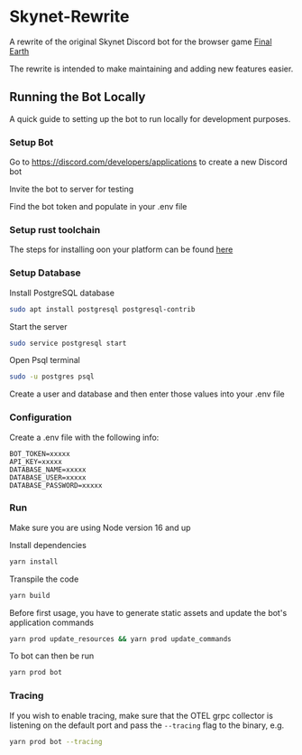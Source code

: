 # Skynet-Rewrite

A rewrite of the original Skynet Discord bot for the browser game [Final Earth](https://www.finalearth.com)

The rewrite is intended to make maintaining and adding new features easier.

## Running the Bot Locally

A quick guide to setting up the bot to run locally for development purposes.

### Setup Bot

Go to https://discord.com/developers/applications to create a new Discord bot

Invite the bot to server for testing

Find the bot token and populate in your .env file

### Setup rust toolchain

The steps for installing oon your platform can be found [here](https://rustup.rs)

### Setup Database

Install PostgreSQL database

```bash
sudo apt install postgresql postgresql-contrib
```

Start the server

```bash
sudo service postgresql start
```

Open Psql terminal

```bash
sudo -u postgres psql
```

Create a user and database and then enter those values into your .env file

### Configuration

Create a .env file with the following info:

```env
BOT_TOKEN=xxxxx
API_KEY=xxxxx
DATABASE_NAME=xxxxx
DATABASE_USER=xxxxx
DATABASE_PASSWORD=xxxxx
```

### Run

Make sure you are using Node version 16 and up

Install dependencies

```bash
yarn install
```

Transpile the code

```bash
yarn build
```

Before first usage, you have to generate static assets and update the bot's application commands

```bash
yarn prod update_resources && yarn prod update_commands
```

To bot can then be run

```bash
yarn prod bot
```

### Tracing

If you wish to enable tracing, make sure that the OTEL grpc collector is listening on the default port and pass the `--tracing` flag to the binary, e.g.

```bash
yarn prod bot --tracing
```
